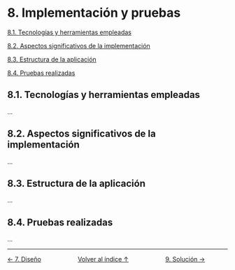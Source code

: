 # 8. Implementación y pruebas

[8.1. Tecnologías y herramientas empleadas](#81-tecnologías-y-herramientas-empleadas)

[8.2. Aspectos significativos de la implementación](#82-aspectos-significativos-de-la-implementación)

[8.3. Estructura de la aplicación](#83-estructura-de-la-aplicación)

[8.4. Pruebas realizadas](#84-pruebas-realizadas)

## 8.1. Tecnologías y herramientas empleadas

...

## 8.2. Aspectos significativos de la implementación

...

## 8.3. Estructura de la aplicación

...

## 8.4. Pruebas realizadas

...

---
<div style="display:flex; justify-content: space-between; align-items: center;">
    <a href="7.diseño.md">← 7. Diseño</a> &nbsp; &nbsp; &nbsp;
    <a href="indice.md">Volver al índice ↑</a> &nbsp; &nbsp; &nbsp;
    <a href="9.solucion.md">9. Solución →</a> &nbsp; &nbsp; &nbsp;
</div>